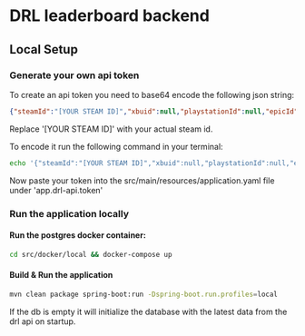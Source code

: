# DRL leaderboard backend

## Local Setup
### Generate your own api token
To create an api token you need to base64 encode the following json string:
```json
{"steamId":"[YOUR STEAM ID]","xbuid":null,"playstationId":null,"epicId":null,"ticket":"","os":"win","version":"4.0.d74d.rls-win"}
```
Replace '[YOUR STEAM ID]' with your actual steam id.  

To encode it run the following command in your terminal:
```bash
echo '{"steamId":"[YOUR STEAM ID]","xbuid":null,"playstationId":null,"epicId":null,"ticket":"","os":"win","version":"4.0.d74d.rls-win"}' | base64
```
Now paste your token into the src/main/resources/application.yaml file under 'app.drl-api.token'

### Run the application locally
#### Run the postgres docker container:
```bash
cd src/docker/local && docker-compose up
```
#### Build & Run the application
```bash
mvn clean package spring-boot:run -Dspring-boot.run.profiles=local
```
If the db is empty it will initialize the database with the latest data from the drl api on startup.
